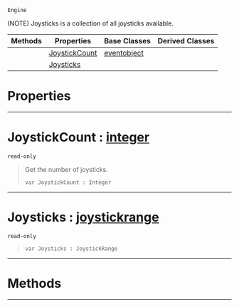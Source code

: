  `Engine`

(NOTE) Joysticks is a collection of all joysticks available.

|Methods|Properties|Base Classes|Derived Classes|
|---|---|---|---|
| |[ JoystickCount](https://github.com/zeroengineteam/ZeroDocs/blob/master/code_reference/class_reference/joysticks.markdown#joystickcount-zero-engin)|[eventobject](https://github.com/zeroengineteam/ZeroDocs/blob/master/code_reference/class_reference/eventobject.markdown)| |
| |[ Joysticks](https://github.com/zeroengineteam/ZeroDocs/blob/master/code_reference/class_reference/joysticks.markdown#joysticks-zero-engine-do)| | |


 #  Properties


---  
 #  JoystickCount : [integer](https://github.com/zeroengineteam/ZeroDocs/blob/master/code_reference/zilch_base_types/integer.markdown)

 `read-only`

> Get the number of joysticks.
> ``` lang=cpp, name=Zilch
> var JoystickCount : Integer


---  
 #  Joysticks : [joystickrange](https://github.com/zeroengineteam/ZeroDocs/blob/master/code_reference/class_reference/joystickrange.markdown)

 `read-only`

> 
> ``` lang=cpp, name=Zilch
> var Joysticks : JoystickRange


---  
 #  Methods


---  
 

 